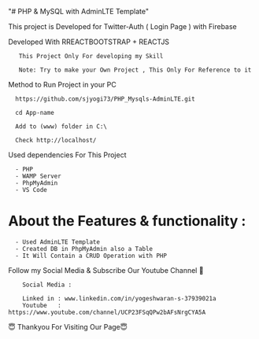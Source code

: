 "# PHP & MySQL with AdminLTE Template" 

This project is Developed for Twitter-Auth ( Login Page ) with Firebase

Developed With RREACTBOOTSTRAP  + REACTJS 
        
       
       This Project Only For developing my Skill
       
       Note: Try to make your Own Project , This Only For Reference to it

 
 Method to Run Project in your PC
       
       
      https://github.com/sjyogi73/PHP_Mysqls-AdminLTE.git
      
      cd App-name
      
      Add to (www) folder in C:\
  
      Check http://localhost/

     
Used dependencies For This Project
 
      - PHP
      - WAMP Server
      - PhpMyAdmin
      - VS Code
 


# About the Features & functionality :

      - Used AdminLTE Template
      - Created DB in PhpMyAdmin also a Table
      - It Will Contain a CRUD Operation with PHP




Follow my Social Media & Subscribe Our Youtube Channel 🙏


        Social Media :

        Linked in : www.linkedin.com/in/yogeshwaran-s-37939021a
        Youtube   : https://www.youtube.com/channel/UCP23FSqQPw2bAFsNrgCYA5A
        
                   
😇 Thankyou For Visiting Our Page😇
